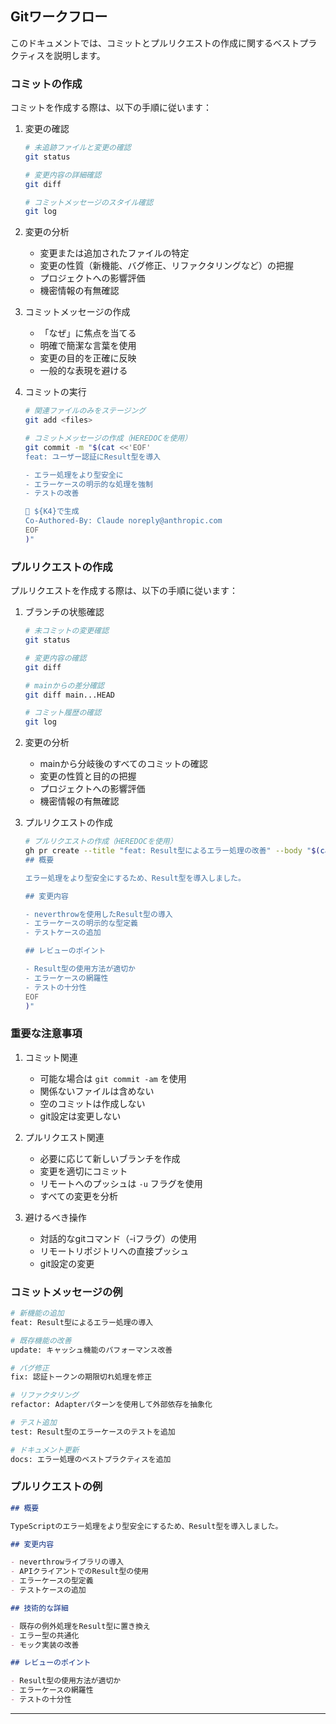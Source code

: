 ## Gitワークフロー

このドキュメントでは、コミットとプルリクエストの作成に関するベストプラクティスを説明します。

### コミットの作成

コミットを作成する際は、以下の手順に従います：

1. 変更の確認
   ```bash
   # 未追跡ファイルと変更の確認
   git status

   # 変更内容の詳細確認
   git diff

   # コミットメッセージのスタイル確認
   git log
   ```

2. 変更の分析
   - 変更または追加されたファイルの特定
   - 変更の性質（新機能、バグ修正、リファクタリングなど）の把握
   - プロジェクトへの影響評価
   - 機密情報の有無確認

3. コミットメッセージの作成
   - 「なぜ」に焦点を当てる
   - 明確で簡潔な言葉を使用
   - 変更の目的を正確に反映
   - 一般的な表現を避ける

4. コミットの実行
   ```bash
   # 関連ファイルのみをステージング
   git add <files>

   # コミットメッセージの作成（HEREDOCを使用）
   git commit -m "$(cat <<'EOF'
   feat: ユーザー認証にResult型を導入

   - エラー処理をより型安全に
   - エラーケースの明示的な処理を強制
   - テストの改善

   🤖 ${K4}で生成
   Co-Authored-By: Claude noreply@anthropic.com
   EOF
   )"
   ```

### プルリクエストの作成

プルリクエストを作成する際は、以下の手順に従います：

1. ブランチの状態確認
   ```bash
   # 未コミットの変更確認
   git status

   # 変更内容の確認
   git diff

   # mainからの差分確認
   git diff main...HEAD

   # コミット履歴の確認
   git log
   ```

2. 変更の分析
   - mainから分岐後のすべてのコミットの確認
   - 変更の性質と目的の把握
   - プロジェクトへの影響評価
   - 機密情報の有無確認

3. プルリクエストの作成
   ```bash
   # プルリクエストの作成（HEREDOCを使用）
   gh pr create --title "feat: Result型によるエラー処理の改善" --body "$(cat <<'EOF'
   ## 概要

   エラー処理をより型安全にするため、Result型を導入しました。

   ## 変更内容

   - neverthrowを使用したResult型の導入
   - エラーケースの明示的な型定義
   - テストケースの追加

   ## レビューのポイント

   - Result型の使用方法が適切か
   - エラーケースの網羅性
   - テストの十分性
   EOF
   )"
   ```

### 重要な注意事項

1. コミット関連
   - 可能な場合は `git commit -am` を使用
   - 関係ないファイルは含めない
   - 空のコミットは作成しない
   - git設定は変更しない

2. プルリクエスト関連
   - 必要に応じて新しいブランチを作成
   - 変更を適切にコミット
   - リモートへのプッシュは `-u` フラグを使用
   - すべての変更を分析

3. 避けるべき操作
   - 対話的なgitコマンド（-iフラグ）の使用
   - リモートリポジトリへの直接プッシュ
   - git設定の変更

### コミットメッセージの例

```bash
# 新機能の追加
feat: Result型によるエラー処理の導入

# 既存機能の改善
update: キャッシュ機能のパフォーマンス改善

# バグ修正
fix: 認証トークンの期限切れ処理を修正

# リファクタリング
refactor: Adapterパターンを使用して外部依存を抽象化

# テスト追加
test: Result型のエラーケースのテストを追加

# ドキュメント更新
docs: エラー処理のベストプラクティスを追加
```

### プルリクエストの例

```markdown
## 概要

TypeScriptのエラー処理をより型安全にするため、Result型を導入しました。

## 変更内容

- neverthrowライブラリの導入
- APIクライアントでのResult型の使用
- エラーケースの型定義
- テストケースの追加

## 技術的な詳細

- 既存の例外処理をResult型に置き換え
- エラー型の共通化
- モック実装の改善

## レビューのポイント

- Result型の使用方法が適切か
- エラーケースの網羅性
- テストの十分性
```

---